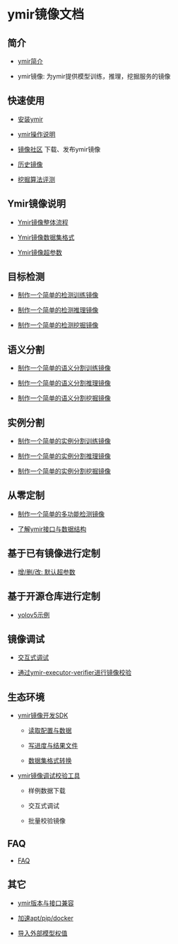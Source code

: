 # ymir镜像文档

## 简介

- [ymir简介](https://github.com/IndustryEssentials/ymir/wiki/%E6%93%8D%E4%BD%9C%E8%AF%B4%E6%98%8E)

- ymir镜像: 为ymir提供模型训练，推理，挖掘服务的镜像

## 快速使用

- [安装ymir](https://github.com/IndustryEssentials/ymir/blob/master/README_zh-CN.md#2-%E5%AE%89%E8%A3%85)

- [ymir操作说明](https://github.com/IndustryEssentials/ymir/wiki/%E6%93%8D%E4%BD%9C%E8%AF%B4%E6%98%8E)

- [镜像社区](http://pubimg.vesionbook.com:8110/img) 下载、发布ymir镜像

- [历史镜像](./official-docker-image.md)

- [挖掘算法评测](./mining-images-overview.md)

## Ymir镜像说明

- [Ymir镜像整体流程](./overview/framework.md)

- [Ymir镜像数据集格式](./overview/dataset-format.md)

- [Ymir镜像超参数](./overview/hyper-parameter.md)

## 目标检测

- [制作一个简单的检测训练镜像]()

- [制作一个简单的检测推理镜像]()

- [制作一个简单的检测挖掘镜像]()

## 语义分割

- [制作一个简单的语义分割训练镜像]()

- [制作一个简单的语义分割推理镜像]()

- [制作一个简单的语义分割挖掘镜像]()

## 实例分割

- [制作一个简单的实例分割训练镜像]()

- [制作一个简单的实例分割推理镜像]()

- [制作一个简单的实例分割挖掘镜像]()

## 从零定制

- [制作一个简单的多功能检测镜像](../det-demo-tmi/README.md)

- [了解ymir接口与数据结构](./ymir-dataset-zh-CN.md)

## 基于已有镜像进行定制

- [增/删/改: 默认超参数](./hyper-parameter.md)

## 基于开源仓库进行定制

- [yolov5示例](https://github.com/modelai/ymir-yolov5/pull/2/files)

## 镜像调试

- [交互式调试](./docker-image-debug.md)

- [通过ymir-executor-verifier进行镜像校验](https://github.com/modelai/ymir-executor-verifier)

## 生态环境

- [ymir镜像开发SDK](https://github.com/modelai/ymir-executor-sdk)

    - [读取配置与数据](https://github.com/modelai/ymir-executor-sdk/blob/master/docs/read.md)

    - [写进度与结果文件](https://github.com/modelai/ymir-executor-sdk/blob/master/docs/write.md)

    - [数据集格式转换](https://github.com/modelai/ymir-executor-sdk/blob/master/docs/dataset_convert.md)

- [ymir镜像调试校验工具](https://github.com/modelai/ymir-executor-verifier)

    - 样例数据下载

    - 交互式调试

    - 批量校验镜像

## FAQ

- [FAQ](./FAQ.md)

## 其它

- [ymir版本与接口兼容](./ymir-executor-version.md)

- [加速apt/pip/docker](./speedup_apt_pip_docker.md)

- [导入外部模型权值](./import_outer_weight.md)
